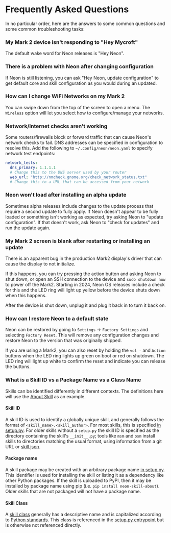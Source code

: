 # Frequently Asked Questions
In no particular order, here are the answers to some common questions and some
common troubleshooting tasks:

### My Mark 2 device isn't responding to "Hey Mycroft"
The default wake word for Neon releases is "Hey Neon".

### There is a problem with Neon after changing configuration
If Neon is still listening, you can ask "Hey Neon, update configuration" to get
default core and skill configuration as you would during an updated.

### How can I change WiFi Networks on my Mark 2
You can swipe down from the top of the screen to open a menu. The `Wireless` option
will let you select how to configure/manage your networks.

### Network/Internet checks aren't working
Some routers/firewalls block or forward traffic that can cause Neon's network
checks to fail. DNS addresses can be specified in configuration to resolve this.
Add the following to `~/.config/neon/neon.yaml` to specify network test endpoints:

```yaml
network_tests:
  dns_primary: 1.1.1.1
  # Change this to the DNS server used by your router
  web_url: "http://nmcheck.gnome.org/check_network_status.txt"
  # Change this to a URL that can be accessed from your network
```

### Neon won't load after installing an alpha update
Sometimes alpha releases include changes to the update process that require
a second update to fully apply. If Neon doesn't appear to be fully loaded or
something isn't working as expected, try asking Neon to "update configuration".
If that doesn't work, ask Neon to "check for updates" and run the update again.

### My Mark 2 screen is blank after restarting or installing an update
There is an apparent bug in the production Mark2 display's driver that can cause
the display to not initialize. 

If this happens, you can try pressing the action button and asking Neon to shut down,
or open an SSH connection to the device and `sudo shutdown now` to power off the
Mark2. Starting in 2024, Neon OS releases include a check for this and the LED 
ring will light up yellow before the device shuts down when this happens.

After the device is shut down, unplug it and plug it back in to turn it back on.

### How can I restore Neon to a default state
Neon can be restored by going to `Settings` -> `Factory Settings` and selecting
`Factory Reset`. This will remove any configuration changes and restore Neon to
the version that was originally shipped.

If you are using a Mark2, you can also
reset by holding the `vol -` and `Action` buttons when the LED ring lights up
green on boot or red on shutdown. The LED ring will light up white to confirm 
the reset and indicate you can release the buttons.

### What is a Skill ID vs a Package Name vs a Class Name
Skills can be identified differently in different contexts. The definitions here
will use the [About Skill](https://github.com/NeonGeckoCom/skill-about) as an
example.

#### Skill ID
A skill ID is used to identify a globally unique skill, and generally follows the
format of `<skill_name>.<skill_author>`. For most skills, this is specified
[in setup.py](https://github.com/NeonGeckoCom/skill-about/blob/d0796bbbdf37cb53dfe583e701048331f5e9731e/setup.py#L35).
For older skills without a `setup.py` the skill ID is specified as the directory
containing the skill's `__init__.py`; tools like `msm` and `osm` install skills
to directories matching the usual format, using information from a git URL or
[skill.json](https://github.com/NeonGeckoCom/skill-about/blob/dev/skill.json#L48-L49).

#### Package name
A skill package may be created with an arbitrary package name 
[in setup.py](https://github.com/NeonGeckoCom/skill-about/blob/d0796bbbdf37cb53dfe583e701048331f5e9731e/setup.py#L87).
This identifier is used for installing the skill or listing it as a dependency like other
Python packages. If the skill is uploaded to PyPI, then it may be installed by package
name using pip (i.e. `pip install neon-skill-about`). Older skills that are not packaged
will not have a package name.

#### Skill Class
A [skill class](https://github.com/NeonGeckoCom/skill-about/blob/d0796bbbdf37cb53dfe583e701048331f5e9731e/__init__.py#L45)
generally has a descriptive name and is capitalized according to [Python standards](https://peps.python.org/pep-0008/#class-names).
This class is referenced in the [setup.py entrypoint](https://github.com/NeonGeckoCom/skill-about/blob/d0796bbbdf37cb53dfe583e701048331f5e9731e/setup.py#L35)
but is otherwise not referenced directly.
